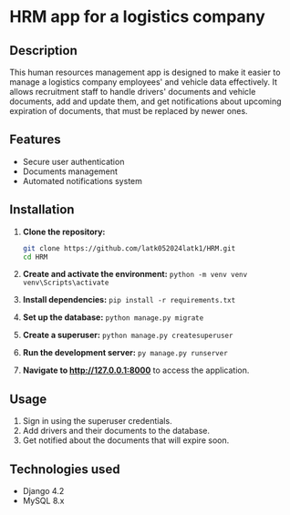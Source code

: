 # HRM app for a logistics company

## Description

This human resources management app is designed to make it easier to manage a logistics company employees' and vehicle data effectively. It allows recruitment staff to handle drivers' documents and vehicle documents, add and update them, and get notifications about upcoming expiration of documents, that must be replaced by newer ones.

## Features

- Secure user authentication
- Documents management
- Automated notifications system

## Installation

1. **Clone the repository:**

   ```bash
   git clone https://github.com/latk052024latk1/HRM.git
   cd HRM
2. **Create and activate the environment:** ```python -m venv venv
                                             venv\Scripts\activate```
3. **Install dependencies:** `pip install -r requirements.txt`
4. **Set up the database:** `python manage.py migrate`
5. **Create a superuser:** `python manage.py createsuperuser`
6. **Run the development server:** `py manage.py runserver`
7. **Navigate to http://127.0.0.1:8000** to access the application.

## Usage

1. Sign in using the superuser credentials.
2. Add drivers and their documents to the database.
3. Get notified about the documents that will expire soon.

## Technologies used

- Django 4.2
- MySQL 8.x
